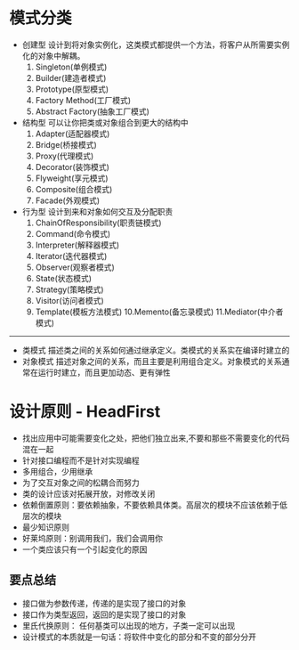 # 模式分类

- 创建型 设计到将对象实例化，这类模式都提供一个方法，将客户从所需要实例化的对象中解耦。
    1. Singleton(单例模式)
    2. Builder(建造者模式)
    3. Prototype(原型模式)
    4. Factory Method(工厂模式)
    5. Abstract Factory(抽象工厂模式)
- 结构型 可以让你把类或对象组合到更大的结构中
    1. Adapter(适配器模式)
    2. Bridge(桥接模式)
    3. Proxy(代理模式)
    4. Decorator(装饰模式)
    5. Flyweight(享元模式)
    6. Composite(组合模式)
    7. Facade(外观模式)
- 行为型 设计到来和对象如何交互及分配职责
    1. ChainOfResponsibility(职责链模式)
    2. Command(命令模式)
    3. Interpreter(解释器模式)
    4. Iterator(迭代器模式)
    5. Observer(观察者模式)
    6. State(状态模式)
    7. Strategy(策略模式)
    8. Visitor(访问者模式)
    9. Template(模板方法模式)
    10.Memento(备忘录模式)
    11.Mediator(中介者模式)
------------
- 类模式   描述类之间的关系如何通过继承定义。类模式的关系实在编译时建立的
- 对象模式 描述对象之间的关系，而且主要是利用组合定义。对象模式的关系通常在运行时建立，而且更加动态、更有弹性

# 设计原则 - HeadFirst
- 找出应用中可能需要变化之处，把他们独立出来,不要和那些不需要变化的代码混在一起
- 针对接口编程而不是针对实现编程
- 多用组合，少用继承
- 为了交互对象之间的松耦合而努力
- 类的设计应该对拓展开放，对修改关闭
- 依赖倒置原则：要依赖抽象，不要依赖具体类。高层次的模块不应该依赖于低层次的模块
- 最少知识原则
- 好莱坞原则：别调用我们，我们会调用你
- 一个类应该只有一个引起变化的原因

## 要点总结
- 接口做为参数传递，传递的是实现了接口的对象
- 接口作为类型返回，返回的是实现了接口的对象
- 里氏代换原则： 任何基类可以出现的地方，子类一定可以出现
- 设计模式的本质就是一句话：将软件中变化的部分和不变的部分分开